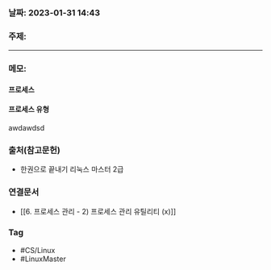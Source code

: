 ### 날짜: 2023-01-31 14:43

### 주제: 
---
### 메모: 
#### 프로세스 
#### 프로세스 유형 
awdawdsd
### 출처(참고문헌) 
- 한권으로 끝내기 리눅스 마스터 2급

### 연결문서 
- [[6. 프로세스 관리 - 2) 프로세스 관리 유틸리티 (x)]]

### Tag
- #CS/Linux 
- #LinuxMaster 